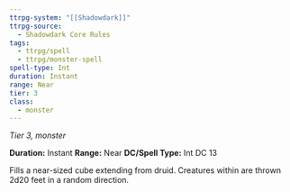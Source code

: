 ```yaml
---
ttrpg-system: "[[Shadowdark]]"
ttrpg-source:
  - Shadowdark Core Rules
tags:
  - ttrpg/spell
  - ttrpg/monster-spell
spell-type: Int
duration: Instant
range: Near
tier: 3
class:
  - monster
---
```

*Tier 3, monster*

**Duration:** Instant
**Range:** Near
**DC/Spell Type:** Int DC 13

Fills a near-sized cube extending from druid. Creatures within are thrown 2d20 feet in a random direction.
